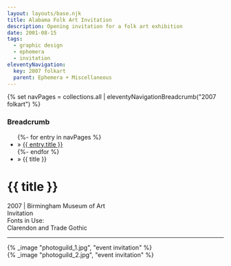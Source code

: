 ```yaml
---
layout: layouts/base.njk
title: Alabama Folk Art Invitation
description: Opening invitation for a folk art exhibition
date: 2001-08-15
tags:
  - graphic design
  - ephemera
  - invitation
eleventyNavigation:
  key: 2007 folkart
  parent: Ephemera + Miscellaneous
---
```

{% set navPages = collections.all | eleventyNavigationBreadcrumb("2007 folkart") %}
<div class="breadcrumb">
    <h3 class="visually-hidden">Breadcrumb</h3>
	<ul class="nav">
            {%- for entry in navPages %}
		<li class="nav-item"{% if entry.url == page.url %} class="active-breadcrumb"{% endif %}> » <a href="{{ entry.url }}">{{ entry.title }}</a></li>
  	    	{%- endfor %}
	    <li class="nav-item"><active-breadcrumb>» {{ title }}</active-breadcrumb></li>
	</ul>
</div>
<div class="container">
	<div class="row"></div>
	<div class="row">
		<div class="col">
			<h1>{{ title }}</h1>
			<figcaption>2007 | Birmingham Museum of Art</figcaption>
			<figcaption>Invitation</figcaption>
			<figcaption>Fonts in Use:</br>Clarendon and Trade Gothic</figcaption>
            <hr>
		</div>
        <div class="col-1 col-1-md col-1-lg"></div>
        <div class="col">
		      {% _image "photoguild_1.jpg", "event invitation" %}
			  </br>
			  {% _image "photoguild_2.jpg", "event invitation" %}
		</div>
        <div class="col-1 col-1-md col-1-lg"></div>
	</div>
</div>